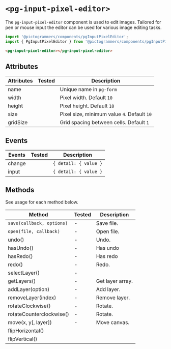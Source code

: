 # `<pg-input-pixel-editor>`

The `pg-input-pixel-editor` component is used to edit images. Tailored for pen or mouse input the editor can be used for various image editing tasks.

```typescript
import '@pictogrammers/components/pgInputPixelEditor';
import { PgInputPixelEditor } from '@pictogrammers/components/pgInputPixelEditor';
```

```html
<pg-input-pixel-editor></pg-input-pixel-editor>
```

## Attributes

| Attributes  | Tested   | Description |
| ----------- | -------- | ----------- |
| name        |          | Unique name in `pg-form` |
| width       |          | Pixel width. Default `10` |
| height      |          | Pixel height. Default `10` |
| size        |          | Pixel size, minimum value `4`. Default `10` |
| gridSize    |          | Grid spacing between cells. Default `1` |

## Events

| Events     | Tested   | Description |
| ---------- | -------- | ----------- |
| change     |          | `{ detail: { value }` |
| input      |          | `{ detail: { value }` |

## Methods

See usage for each method below.

| Method     | Tested   | Description |
| ---------- | -------- | ----------- |
| `save(callback, options)` | -        | Save file. |
| `open(file, callback)` | -        | Open file. |
| undo() | -           | Undo. |
| hasUndo() | -     | Has undo |
| hasRedo() | -     | Has redo |
| redo() | -           | Redo. |
| selectLayer() | -    |       |
| getLayers() | -    | Get layer array. |
| addLayer(option) | -        | Add layer. |
| removeLayer(index) | -      | Remove layer. |
| rotateClockwise() | -    | Rotate. |
| rotateCounterclockwise() | -    | Rotate. |
| move(x, y[, layer]) | -  | Move canvas. |
| flipHorizontal() |
| flipVertical() |